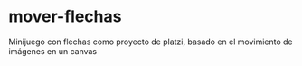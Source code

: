 # mover-flechas
Minijuego con flechas como proyecto de platzi, basado en el movimiento de imágenes en un canvas
